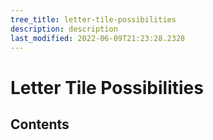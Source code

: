 ```yaml
---
tree_title: letter-tile-possibilities
description: description
last_modified: 2022-06-09T21:23:28.2328
---
```


# Letter Tile Possibilities

## Contents
